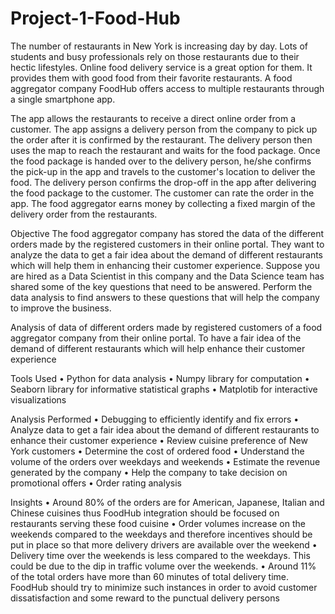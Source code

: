 # Project-1-Food-Hub

The number of restaurants in New York is increasing day by day. Lots of students and busy professionals rely on those restaurants due to their hectic lifestyles. Online food delivery service is a great option for them. It provides them with good food from their favorite restaurants. A food aggregator company FoodHub offers access to multiple restaurants through a single smartphone app.

The app allows the restaurants to receive a direct online order from a customer. The app assigns a delivery person from the company to pick up the order after it is confirmed by the restaurant. The delivery person then uses the map to reach the restaurant and waits for the food package. Once the food package is handed over to the delivery person, he/she confirms the pick-up in the app and travels to the customer's location to deliver the food. The delivery person confirms the drop-off in the app after delivering the food package to the customer. The customer can rate the order in the app. The food aggregator earns money by collecting a fixed margin of the delivery order from the restaurants.

Objective
The food aggregator company has stored the data of the different orders made by the registered customers in their online portal. They want to analyze the data to get a fair idea about the demand of different restaurants which will help them in enhancing their customer experience. Suppose you are hired as a Data Scientist in this company and the Data Science team has shared some of the key questions that need to be answered. Perform the data analysis to find answers to these questions that will help the company to improve the business.

Analysis of data of different orders made by registered customers of a food aggregator company from their online portal. To have a fair idea of the demand of different
restaurants which will help enhance their customer experience

Tools Used
•	Python for data analysis
•	Numpy library for computation
•	Seaborn library for informative statistical graphs
•	Matplotib for interactive visualizations

Analysis Performed
•	Debugging to efficiently identify and fix errors
•	Analyze data to get a fair idea about the demand of different restaurants to enhance their customer experience
•	Review cuisine preference of New York customers
•	Determine the cost of ordered food
•	Understand the volume of the orders over weekdays and weekends
•	Estimate the revenue generated by the company
•	Help the company to take decision on promotional offers
•	Order rating analysis

Insights
•	Around 80% of the orders are for American, Japanese, Italian and Chinese cuisines thus FoodHub integration should be focused on restaurants serving these food cuisine
•	Order volumes increase on the weekends compared to the weekdays and  therefore incentives should be put in place so that more delivery drivers are available over the weekend
•	Delivery time over the weekends is less compared to the weekdays. This could be due to the dip in traffic volume over the weekends.
•	Around 11% of the total orders have more than 60 minutes of total delivery time. FoodHub should try to minimize such instances in order to avoid customer dissatisfaction and some reward to the punctual delivery persons
